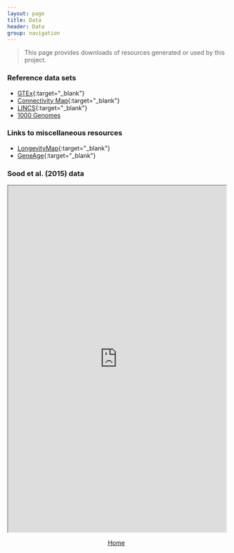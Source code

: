 ```yaml
---
layout: page
title: Data
header: Data
group: navigation
---
```


> This page provides downloads of resources generated or used by this project. 

### Reference data sets

* [GTEx](http://www.gtexportal.org/home/){:target="_blank"}
* [Connectivity Map](https://www.broadinstitute.org/cmap/){:target="_blank"}
* [LINCS](http://www.lincsproject.org/data/){:target="_blank"}
* [1000 Genomes](http://1000genomes.org)

### Links to miscellaneous resources

* [LongevityMap](http://genomics.senescence.info/longevity){:target="_blank"}
* [GeneAge](http://genomics.senescence.info/genes/){:target="_blank"}

### <a name="Sood150"></a> Sood et al. (2015) data 

<iframe width='100%' height='800' src="https://docs.google.com/spreadsheets/d/1sQS4yuAK1S40_oxFKiRbDys2RgVRAGkGAKs7QAxrV80/pubhtml?widget=true&amp;headers=false"></iframe>

<p align="center"> <a href="{{ site.baseurl }}/">Home</a> </p>

